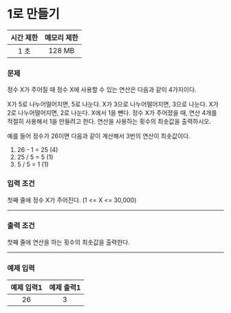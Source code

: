 # 1로 만들기

<div align = center>

| 시간 제한 | 메모리 제한 |
| :-------: | :---------: |
|   1 초    |   128 MB    |

</div>

### 문제

정수 X가 주어질 때 정수 X에 사용할 수 있는 연산은 다음과 같이 4가지이다.

X가 5로 나누어떨어지면, 5로 나눈다.
X가 3으로 나누어떨어지면, 3으로 나눈다.
X가 2로 나누어떨어지면, 2로 나눈다.
X에서 1을 뺀다.
정수 X가 주어졌을 때, 연산 4개를 적절히 사용해서 1을 만들려고 한다. 연산을 사용하는 횟수의 최솟값을 출력하시오.

예를 들어 정수가 26이면 다음과 같이 계산해서 3번의 연산이 최솟값이다.

1. 26 - 1 = 25 (4)
2. 25 / 5 = 5 (1)
3. 5 / 5 = 1 (1)

### 입력 조건

첫째 줄에 정수 X가 주어진다. (1 <= X <= 30,000)

---

### 출력 조건

첫째 줄에 연산을 하는 횟수의 최솟값을 출력한다.

---

### 예제 입력

| 예제 입력1 | 예제 출력1 |
| :--------: | :--------: |
|     26     |     3      |
